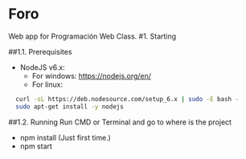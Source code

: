 # Foro
Web app for Programación Web Class.
#1. Starting

##1.1. Prerequisites
* NodeJS v6.x:
  * For windows: https://nodejs.org/en/
  * For linux:
```sh  
  curl -sL https://deb.nodesource.com/setup_6.x | sudo -E bash -
  sudo apt-get install -y nodejs
```
  
##1.2. Running
Run CMD or Terminal and go to where is the project
 * npm install (Just first time.)
 * npm start
